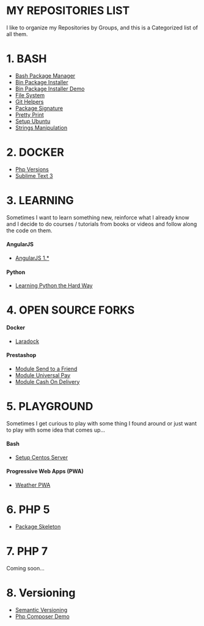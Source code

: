 # MY REPOSITORIES LIST

I like to organize my Repositories by Groups, and this is a Categorized list of all them.


# 1. BASH

* [Bash Package Manager](https://gitlab.com/exadra37-bash/package-manager)
* [Bin Package Installer](https://gitlab.com/exadra37-bash/bin-package-installer)
* [Bin Package Installer Demo](https://gitlab.com/exadra37-bash/package-installer-demo)
* [File System](https://gitlab.com/exadra37-bash/file-system)
* [Git Helpers](https://gitlab.com/exadra37-bash/git-helpers)
* [Package Signature](https://gitlab.com/exadra37-bash/package-signature)
* [Pretty Print](https://gitlab.com/exadra37-bash/pretty-print)
* [Setup Ubuntu](https://gitlab.com/exadra37-bash/ubuntu-scripts)
* [Strings Manipulation](https://gitlab.com/exadra37-bash/strings-manipulation)


# 2. DOCKER

* [Php Versions](https://gitlab.com/exadra37-docker/php-development)
* [Sublime Text 3](https://gitlab.com/exadra37-docker/sublime-text-3)


# 3. LEARNING

Sometimes I want to learn something new, reinforce what I already know and I decide to do courses / tutorials from books
or videos and follow along the code on them.

#### AngularJS

* [AngularJS 1.*](https://gitlab.com/exadra37-learning/angularjs)


#### Python

* [Learning Python the Hard Way](https://gitlab.com/exadra37-learning/learn-python-the-hard-way)


# 4. OPEN SOURCE FORKS

#### Docker

* [Laradock](https://github.com/exadra37-docker-forks/laradock)


#### Prestashop

* [Module Send to a Friend](https://github.com/exadra37-prestashop-forks/sendtoafriend)
* [Module Universal Pay](https://github.com/exadra37-prestashop-forks/universalpay)
* [Module Cash On Delivery](https://github.com/exadra37-prestashop-forks/cashondelivery)


# 5. PLAYGROUND

Sometimes I get curious to play with some thing I found around or just want to play with some idea that comes up...

#### Bash

* [Setup Centos Server](https://gitlab.com/exadra37-playground/centos-server)


#### Progressive Web Apps (PWA)

* [Weather PWA](https://gitlab.com/exadra37-playground/weather-pwa)


# 6. PHP 5

* [Package Skeleton](https://github.com/exadra37-php/package-skeleton)


# 7. PHP 7

Coming soon...


# 8. Versioning

* [Semantic Versioning](https://gitlab.com/exadra37-versioning/semantic-versioning)
* [Php Composer Demo](https://gitlab.com/exadra37-versioning/composer-demo)
